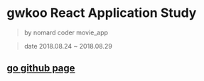 #  gwkoo React Application Study

>by nomard coder movie_app

>date 2018.08.24 ~ 2018.08.29 

## [go github page](https://gwkoo.github.io/react-study/)